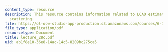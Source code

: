 ```yaml
---
content_type: resource
description: This resource contains information related to LCAO estimation and electron-phonon
  scattering.
file: https://ol-ocw-studio-app-production.s3.amazonaws.com/courses/6-730-physics-for-solid-state-applications-spring-2003/ab1f8e1036e814ac14c58209bc275ca5_lecture_28c.pdf
file_type: application/pdf
resourcetype: Document
title: lecture_28c.pdf
uid: ab1f8e10-36e8-14ac-14c5-8209bc275ca5
---
```

